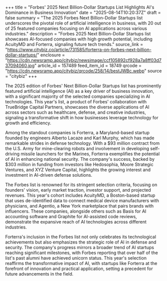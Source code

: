 +++
title = "Forbes' 2025 Next Billion-Dollar Startups List Highlights AI's Dominance in Business Innovation"
date = "2025-08-14T10:20:37Z"
draft = false
summary = "The 2025 Forbes Next Billion-Dollar Startups list underscores the pivotal role of artificial intelligence in business, with 20 out of 25 featured companies focusing on AI applications across various industries."
description = "Forbes 2025 Next Billion-Dollar Startups list showcases AI-focused companies with high growth potential, including AcuityMD and Forterra, signaling future tech trends."
source_link = "https://www.citybiz.co/article/731585/forterra-on-forbes-next-billion-dollar-startups/"
enclosure = "https://cdn.newsramp.app/citybiz/newsimage/ccf105892cf928a7a8ff03d737094060.jpg"
article_id = 157489
feed_item_id = 18749
qrcode = "https://cdn.newsramp.app/citybiz/qrcode/258/14/bestJWBc.webp"
source = "citybiz"
+++

<p>The 2025 edition of Forbes' Next Billion-Dollar Startups list has prominently featured artificial intelligence (AI) as a key driver of business innovation, with a significant majority of the selected companies specializing in AI technologies. This year's list, a product of Forbes' collaboration with TrueBridge Capital Partners, showcases the diverse applications of AI across sectors such as healthcare, defense, and creative industries, signaling a transformative shift in how businesses leverage technology for growth and efficiency.</p><p>Among the standout companies is Forterra, a Maryland-based startup founded by engineers Alberto Lacaze and Karl Murphy, which has made remarkable strides in defense technology. With a $93 million contract from the U.S. Army for mine-clearing robots and involvement in developing self-driving missile launchers for the Marines, Forterra exemplifies the potential of AI in enhancing national security. The company's success, backed by $303 million in funding from investors like Hedosophia, Moore Strategic Ventures, and XYZ Venture Capital, highlights the growing interest and investment in AI-driven defense solutions.</p><p>The Forbes list is renowned for its stringent selection criteria, focusing on founders' vision, early market traction, investor support, and projected revenues. This year's cohort includes AcuityMD, a Boston-based startup that uses de-identified data to connect medical device manufacturers with physicians, and Agentio, a New York marketplace that pairs brands with influencers. These companies, alongside others such as Basis for AI accounting software and Graphite for AI-assisted code reviews, demonstrate the expansive reach of AI technologies across different industries.</p><p>Forterra's inclusion in the Forbes list not only celebrates its technological achievements but also emphasizes the strategic role of AI in defense and security. The company's progress mirrors a broader trend of AI startups reaching significant milestones, with Forbes reporting that over half of the list's past alumni have achieved unicorn status. This year's selection reaffirms the transformative impact of AI, with startups like Forterra at the forefront of innovation and practical application, setting a precedent for future advancements in the field.</p>
